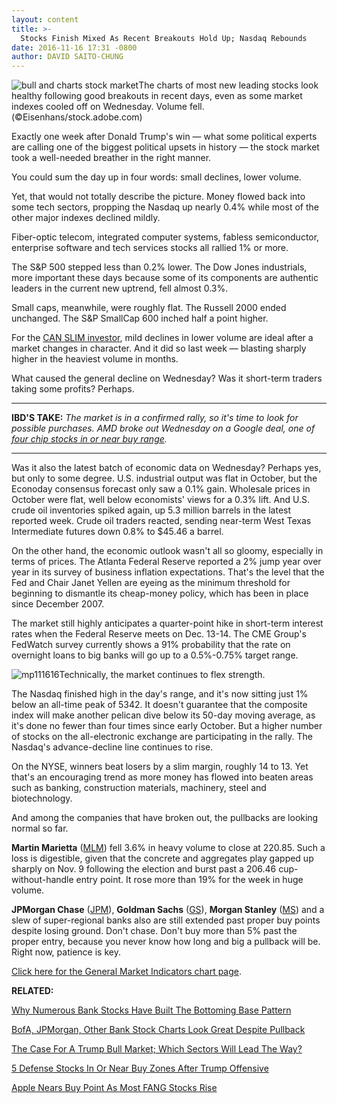 ```yaml
---
layout: content
title: >-
  Stocks Finish Mixed As Recent Breakouts Hold Up; Nasdaq Rebounds
date: 2016-11-16 17:31 -0800
author: DAVID SAITO-CHUNG
---
```






![bull and charts stock market](https://www.investors.com/wp-content/uploads/2016/07/stock-bull-1-adobe.jpg)The charts of most new leading stocks look healthy following good breakouts in recent days, even as some market indexes cooled off on Wednesday. Volume fell. (©Eisenhans/stock.adobe.com)









Exactly one week after Donald Trump's win — what some political experts are calling one of the biggest political upsets in history — the stock market took a well-needed breather in the right manner.


You could sum the day up in four words: small declines, lower volume.


Yet, that would not totally describe the picture. Money flowed back into some tech sectors, propping the Nasdaq up nearly 0.4% while most of the other major indexes declined mildly.


Fiber-optic telecom, integrated computer systems, fabless semiconductor, enterprise software and tech services stocks all rallied 1% or more.


The S&P 500 stepped less than 0.2% lower. The Dow Jones industrials, more important these days because some of its components are authentic leaders in the current new uptrend, fell almost 0.3%.


Small caps, meanwhile, were roughly flat. The Russell 2000 ended unchanged. The S&P SmallCap 600 inched half a point higher.


For the [CAN SLIM investor](https://www.investors.com/ibd-university/can-slim/), mild declines in lower volume are ideal after a market changes in character. And it did so last week — blasting sharply higher in the heaviest volume in months.


What caused the general decline on Wednesday? Was it short-term traders taking some profits? Perhaps.




---


**IBD'S TAKE:** *The market is in a confirmed rally, so it's time to look for possible purchases. AMD broke out Wednesday on a Google deal, one of [four chip stocks in or near buy range](https://www.investors.com/news/technology/amd-breaks-out-on-google-deal-4-chip-stocks-in-or-near-buy-range/).*




---


Was it also the latest batch of economic data on Wednesday? Perhaps yes, but only to some degree. U.S. industrial output was flat in October, but the Econoday consensus forecast only saw a 0.1% gain. Wholesale prices in October were flat, well below economists' views for a 0.3% lift. And U.S. crude oil inventories spiked again, up 5.3 million barrels in the latest reported week. Crude oil traders reacted, sending near-term West Texas Intermediate futures down 0.8% to $45.46 a barrel.


On the other hand, the economic outlook wasn't all so gloomy, especially in terms of prices. The Atlanta Federal Reserve reported a 2% jump year over year in its survey of business inflation expectations. That's the level that the Fed and Chair Janet Yellen are eyeing as the minimum threshold for beginning to dismantle its cheap-money policy, which has been in place since December 2007.


The market still highly anticipates a quarter-point hike in short-term interest rates when the Federal Reserve meets on Dec. 13-14. The CME Group's FedWatch survey currently shows a 91% probability that the rate on overnight loans to big banks will go up to a 0.5%-0.75% target range.


![mp111616](https://www.investors.com/wp-content/uploads/2016/11/MP111616-176x300.png)Technically, the market continues to flex strength.


The Nasdaq finished high in the day's range, and it's now sitting just 1% below an all-time peak of 5342. It doesn't guarantee that the composite index will make another pelican dive below its 50-day moving average, as it's done no fewer than four times since early October. But a higher number of stocks on the all-electronic exchange are participating in the rally. The Nasdaq's advance-decline line continues to rise.


On the NYSE, winners beat losers by a slim margin, roughly 14 to 13. Yet that's an encouraging trend as more money has flowed into beaten areas such as banking, construction materials, machinery, steel and biotechnology.


And among the companies that have broken out, the pullbacks are looking normal so far.


**Martin Marietta** ([MLM](https://research.investors.com/quote.aspx?symbol=MLM)) fell 3.6% in heavy volume to close at 220.85. Such a loss is digestible, given that the concrete and aggregates play gapped up sharply on Nov. 9 following the election and burst past a 206.46 cup-without-handle entry point. It rose more than 19% for the week in huge volume.


**JPMorgan Chase** ([JPM](https://research.investors.com/quote.aspx?symbol=JPM)), **Goldman Sachs** ([GS](https://research.investors.com/quote.aspx?symbol=GS)), **Morgan Stanley** ([MS](https://research.investors.com/quote.aspx?symbol=MS)) and a slew of super-regional banks also are still extended past proper buy points despite losing ground. Don't chase. Don't buy more than 5% past the proper entry, because you never know how long and big a pullback will be. Right now, patience is key.


[Click here for the General Market Indicators chart page](https://www.investors.com/wp-content/uploads/2016/11/IBD1611152737GMI.pdf).


**RELATED:**


[Why Numerous Bank Stocks Have Built The Bottoming Base Pattern](https://www.investors.com/how-to-invest/investors-corner/investing-after-a-market-deep-freeze-how-to-spot-the-bottoming-base/)


[BofA, JPMorgan, Other Bank Stock Charts Look Great Despite Pullback](https://www.investors.com/stock-lists/sector-leaders/bofa-jpmorgan-other-bank-stock-charts-look-great-despite-pullback/)


[The Case For A Trump Bull Market; Which Sectors Will Lead The Way?](https://www.investors.com/news/trump-win-stocks-rise-new-bull-market/)


[5 Defense Stocks In Or Near Buy Zones After Trump Offensive](https://www.investors.com/research/ibd-industry-themes/5-defense-stocks-in-or-near-buy-zones-after-trump-offensive/)


[Apple Nears Buy Point As Most FANG Stocks Rise](https://www.investors.com/news/technology/apple-and-the-fang-stocks-day-6-after-trump-and-up-day/) 




